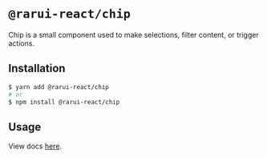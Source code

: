# `@rarui-react/chip`

Chip is a small component used to make selections, filter content, or trigger actions.

## Installation

```sh
$ yarn add @rarui-react/chip
# or
$ npm install @rarui-react/chip
```

## Usage

View docs [here]().

